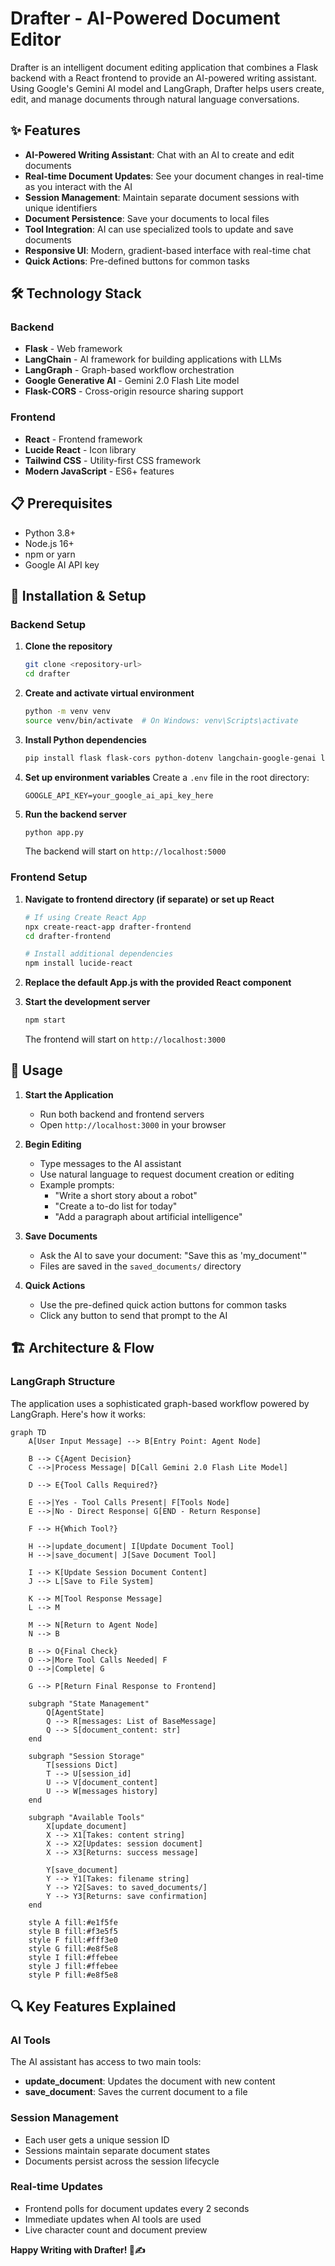 # Drafter - AI-Powered Document Editor

Drafter is an intelligent document editing application that combines a Flask backend with a React frontend to provide an AI-powered writing assistant. Using Google's Gemini AI model and LangGraph, Drafter helps users create, edit, and manage documents through natural language conversations.

## ✨ Features

- **AI-Powered Writing Assistant**: Chat with an AI to create and edit documents
- **Real-time Document Updates**: See your document changes in real-time as you interact with the AI
- **Session Management**: Maintain separate document sessions with unique identifiers
- **Document Persistence**: Save your documents to local files
- **Tool Integration**: AI can use specialized tools to update and save documents
- **Responsive UI**: Modern, gradient-based interface with real-time chat
- **Quick Actions**: Pre-defined buttons for common tasks

## 🛠 Technology Stack

### Backend
- **Flask** - Web framework
- **LangChain** - AI framework for building applications with LLMs
- **LangGraph** - Graph-based workflow orchestration
- **Google Generative AI** - Gemini 2.0 Flash Lite model
- **Flask-CORS** - Cross-origin resource sharing support

### Frontend
- **React** - Frontend framework
- **Lucide React** - Icon library
- **Tailwind CSS** - Utility-first CSS framework
- **Modern JavaScript** - ES6+ features

## 📋 Prerequisites

- Python 3.8+
- Node.js 16+
- npm or yarn
- Google AI API key

## 🚀 Installation & Setup

### Backend Setup

1. **Clone the repository**
   ```bash
   git clone <repository-url>
   cd drafter
   ```

2. **Create and activate virtual environment**
   ```bash
   python -m venv venv
   source venv/bin/activate  # On Windows: venv\Scripts\activate
   ```

3. **Install Python dependencies**
   ```bash
   pip install flask flask-cors python-dotenv langchain-google-genai langchain-core langgraph
   ```

4. **Set up environment variables**
   Create a `.env` file in the root directory:
   ```env
   GOOGLE_API_KEY=your_google_ai_api_key_here
   ```

5. **Run the backend server**
   ```bash
   python app.py
   ```
   The backend will start on `http://localhost:5000`

### Frontend Setup

1. **Navigate to frontend directory (if separate) or set up React**
   ```bash
   # If using Create React App
   npx create-react-app drafter-frontend
   cd drafter-frontend
   
   # Install additional dependencies
   npm install lucide-react
   ```

2. **Replace the default App.js with the provided React component**

3. **Start the development server**
   ```bash
   npm start
   ```
   The frontend will start on `http://localhost:3000`

## 🎯 Usage

1. **Start the Application**
   - Run both backend and frontend servers
   - Open `http://localhost:3000` in your browser

2. **Begin Editing**
   - Type messages to the AI assistant
   - Use natural language to request document creation or editing
   - Example prompts:
     - "Write a short story about a robot"
     - "Create a to-do list for today"
     - "Add a paragraph about artificial intelligence"

3. **Save Documents**
   - Ask the AI to save your document: "Save this as 'my_document'"
   - Files are saved in the `saved_documents/` directory

4. **Quick Actions**
   - Use the pre-defined quick action buttons for common tasks
   - Click any button to send that prompt to the AI

## 🏗 Architecture & Flow

### LangGraph Structure

The application uses a sophisticated graph-based workflow powered by LangGraph. Here's how it works:

```mermaid
graph TD
    A[User Input Message] --> B[Entry Point: Agent Node]
    
    B --> C{Agent Decision}
    C -->|Process Message| D[Call Gemini 2.0 Flash Lite Model]
    
    D --> E{Tool Calls Required?}
    
    E -->|Yes - Tool Calls Present| F[Tools Node]
    E -->|No - Direct Response| G[END - Return Response]
    
    F --> H{Which Tool?}
    
    H -->|update_document| I[Update Document Tool]
    H -->|save_document| J[Save Document Tool]
    
    I --> K[Update Session Document Content]
    J --> L[Save to File System]
    
    K --> M[Tool Response Message]
    L --> M
    
    M --> N[Return to Agent Node]
    N --> B
    
    B --> O{Final Check}
    O -->|More Tool Calls Needed| F
    O -->|Complete| G
    
    G --> P[Return Final Response to Frontend]
    
    subgraph "State Management"
        Q[AgentState]
        Q --> R[messages: List of BaseMessage]
        Q --> S[document_content: str]
    end
    
    subgraph "Session Storage"
        T[sessions Dict]
        T --> U[session_id]
        U --> V[document_content]
        U --> W[messages history]
    end
    
    subgraph "Available Tools"
        X[update_document]
        X --> X1[Takes: content string]
        X --> X2[Updates: session document]
        X --> X3[Returns: success message]
        
        Y[save_document]
        Y --> Y1[Takes: filename string]
        Y --> Y2[Saves: to saved_documents/]
        Y --> Y3[Returns: save confirmation]
    end
    
    style A fill:#e1f5fe
    style B fill:#f3e5f5
    style F fill:#fff3e0
    style G fill:#e8f5e8
    style I fill:#ffebee
    style J fill:#ffebee
    style P fill:#e8f5e8
```

## 🔍 Key Features Explained

### AI Tools
The AI assistant has access to two main tools:
- **update_document**: Updates the document with new content
- **save_document**: Saves the current document to a file

### Session Management
- Each user gets a unique session ID
- Sessions maintain separate document states
- Documents persist across the session lifecycle

### Real-time Updates
- Frontend polls for document updates every 2 seconds
- Immediate updates when AI tools are used
- Live character count and document preview

**Happy Writing with Drafter! 🚀✍️**